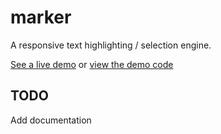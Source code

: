# marker
A responsive text highlighting / selection engine.

[See a live demo](http://aldlevine.github.io/marker) or [view the demo code](./demo/index.html)

## TODO
Add documentation
